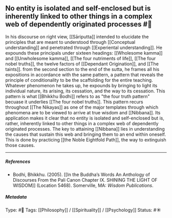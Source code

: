 ## No entity is isolated and self-enclosed but is inherently linked to other things in a complex web of dependently originated processes  #🧠 

In his discourse on right view, [[Sāriputta]] intended to elucidate the principles that are meant to understood through [[Conceptual understanding]] and penetrated through [[Experiental understanding]]. He expounds these principals under sixteen headings: [[Wholesome kamma]] and [[Unwholesome kamma]], [[The four nutriments of life]], [[The four nobel truths]], the twelve factors of [[Dependant Origination]], and [[The taints]]. from the second section to the end of the sutta, he frames all his expositions in accordance with the same pattern, a pattern that reveals the principle of conditionality to be the scaffolding for the entire teaching. Whatever phenomenon he takes up, he expounds by bringing to light its individual nature, its arising, its cessation, and the way to its cessation. This pattern is what [[Bhikkhu Bodhi]] refers to as "the four truth pattern" becuase it underlies [[The four nobel truths]]. This pattern recurs throughout [[The Nikayas]] as one of the major templates through which phenomena are to be viewed to arrive at true wisdom and [[Nibbana]]. Its application makes it clear that no entity is isolated and self-enclosed but is, rather, inherently linked to other things in a complex web of dependently originated processes. The key to attaining [[Nibbana]] lies in understanding the causes that sustain this web and bringing them to an end within oneself. This is done by practicing [[the Noble Eightfold Path]], the way to extinguish those causes.

___

##### References

- Bodhi, Bhikkhu. (2005). [[In the Buddha’s Words An Anthology of Discourses From the Pali Canon Chapter IX. SHINING THE LIGHT OF WISDOM]] (Location 5468). Somerville, MA: _Wisdom Publications_.

##### Metadata

Type: #🔴 
Tags: [[Philosophy]] / [[Spirituality]] / [[Psychology]] 
Status: #☀️ 
